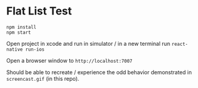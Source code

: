 # Flat List Test

```
npm install
npm start
```

Open project in xcode and run in simulator / in a new terminal run `react-native run-ios`

Open a browser window to `http://localhost:7007`

Should be able to recreate / experience the odd behavior demonstrated in `screencast.gif` (in this repo).
